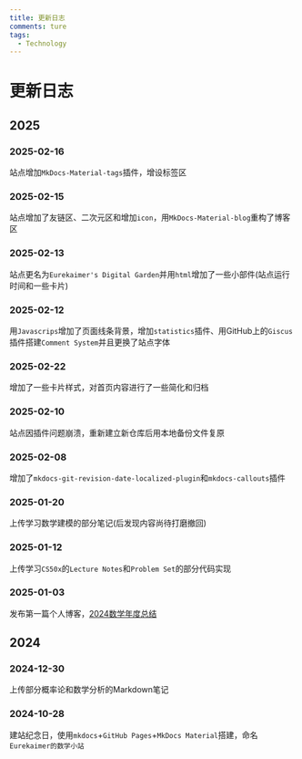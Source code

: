 ```yaml
---
title: 更新日志
comments: ture
tags:
  - Technology
---
```


# 更新日志


## 2025

### 2025-02-16

站点增加`MkDocs-Material-tags`插件，增设标签区


### 2025-02-15 

站点增加了友链区、二次元区和增加`icon`，用`MkDocs-Material-blog`重构了博客区


### 2025-02-13 


站点更名为`Eurekaimer's Digital Garden`并用`html`增加了一些小部件(站点运行时间和一些卡片)


### 2025-02-12 

用`Javascrips`增加了页面线条背景，增加`statistics`插件、用GitHub上的`Giscus`插件搭建`Comment System`并且更换了站点字体


### 2025-02-22

增加了一些卡片样式，对首页内容进行了一些简化和归档

### 2025-02-10 

站点因插件问题崩溃，重新建立新仓库后用本地备份文件复原

### 2025-02-08 

增加了`mkdocs-git-revision-date-localized-plugin`和`mkdocs-callouts`插件

### 2025-01-20 

上传学习数学建模的部分笔记(后发现内容尚待打磨撤回)

### 2025-01-12

上传学习`CS50x`的`Lecture Notes`和`Problem Set`的部分代码实现

### 2025-01-03 

发布第一篇个人博客，[2024数学年度总结](blog/posts/2024总结.md)


## 2024

### 2024-12-30 

上传部分概率论和数学分析的Markdown笔记

### 2024-10-28 

建站纪念日，使用`mkdocs`+`GitHub Pages`+`MkDocs Material`搭建，命名`Eurekaimer的数学小站`